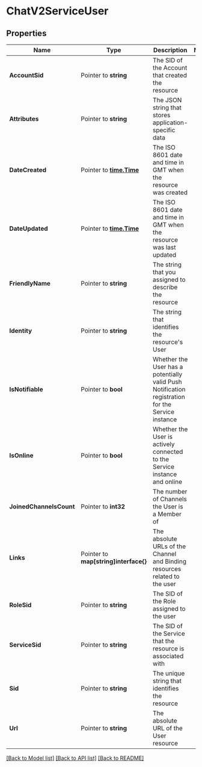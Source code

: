 # ChatV2ServiceUser

## Properties
Name | Type | Description | Notes
------------ | ------------- | ------------- | -------------
**AccountSid** | Pointer to **string** | The SID of the Account that created the resource |
**Attributes** | Pointer to **string** | The JSON string that stores application-specific data |
**DateCreated** | Pointer to [**time.Time**](time.Time.md) | The ISO 8601 date and time in GMT when the resource was created |
**DateUpdated** | Pointer to [**time.Time**](time.Time.md) | The ISO 8601 date and time in GMT when the resource was last updated |
**FriendlyName** | Pointer to **string** | The string that you assigned to describe the resource |
**Identity** | Pointer to **string** | The string that identifies the resource's User |
**IsNotifiable** | Pointer to **bool** | Whether the User has a potentially valid Push Notification registration for the Service instance |
**IsOnline** | Pointer to **bool** | Whether the User is actively connected to the Service instance and online |
**JoinedChannelsCount** | Pointer to **int32** | The number of Channels the User is a Member of |
**Links** | Pointer to **map[string]interface{}** | The absolute URLs of the Channel and Binding resources related to the user |
**RoleSid** | Pointer to **string** | The SID of the Role assigned to the user |
**ServiceSid** | Pointer to **string** | The SID of the Service that the resource is associated with |
**Sid** | Pointer to **string** | The unique string that identifies the resource |
**Url** | Pointer to **string** | The absolute URL of the User resource |

[[Back to Model list]](../README.md#documentation-for-models) [[Back to API list]](../README.md#documentation-for-api-endpoints) [[Back to README]](../README.md)


